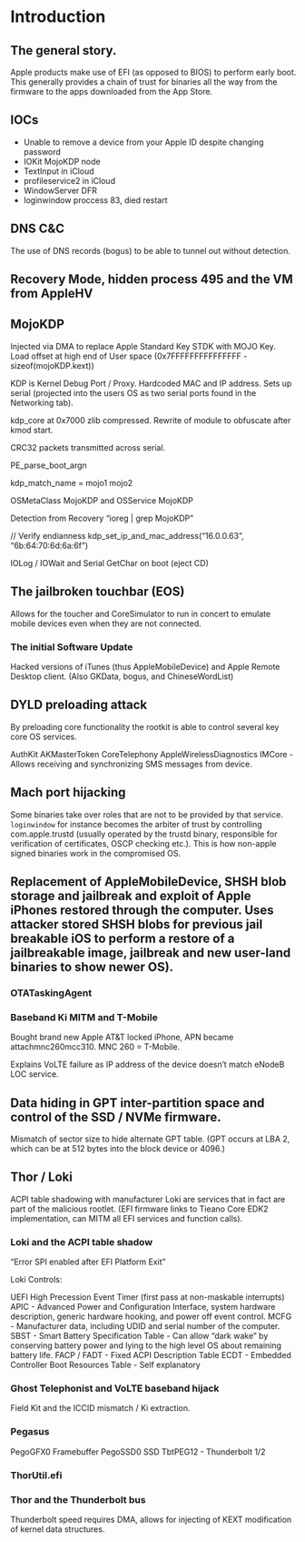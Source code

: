 # Introduction


## The general story.

Apple products make use of EFI (as opposed to BIOS) to perform early boot.  This generally provides a chain of trust for binaries all the way from the firmware to the apps downloaded from the App Store. 

## IOCs

- Unable to remove a device from your Apple ID despite changing password
- IOKit MojoKDP node
- TextInput in iCloud
- profileservice2 in iCloud
- WindowServer DFR
- loginwindow proccess 83, died restart

## DNS C&C

The use of DNS records (bogus) to be able to tunnel out without detection.


## Recovery Mode, hidden process 495 and the VM from AppleHV


## MojoKDP

Injected via DMA to replace Apple Standard Key STDK with MOJO Key.  Load offset at high end of User space (0x7FFFFFFFFFFFFFFF - sizeof(mojoKDP.kext))

KDP is Kernel Debug Port / Proxy.  Hardcoded MAC and IP address.  Sets up serial (projected into the users OS as two serial ports found in the Networking tab).

kdp_core at 0x7000 zlib compressed.  Rewrite of module to obfuscate after kmod start.

CRC32 packets transmitted across serial.

PE_parse_boot_argn

kdp_match_name = mojo1 mojo2

OSMetaClass MojoKDP and OSService MojoKDP

Detection from Recovery “ioreg | grep MojoKDP”

// Verify endianness
 kdp_set_ip_and_mac_address(“16.0.0.63”, “6b:64:70:6d:6a:6f”)

IOLog / IOWait and Serial GetChar on boot (eject CD)

## The jailbroken touchbar (EOS)

Allows for the toucher and CoreSimulator to run in concert to emulate mobile devices even when they are not connected.

### The initial Software Update

Hacked versions of iTunes (thus AppleMobileDevice) and Apple Remote Desktop client.  (Also GKData, bogus, and ChineseWordList)



## DYLD preloading attack

By preloading core functionality the rootkit is able to control several key core OS services.

AuthKit AKMasterToken
CoreTelephony
AppleWirelessDiagnostics
IMCore - Allows receiving and synchronizing SMS messages from device.


## Mach port hijacking

Some binaries take over roles that are not to be provided by that service.  `loginwindow` for instance becomes the arbiter of trust by controlling com.apple.trustd (usually operated by the trustd binary, responsible for verification of certificates, OSCP checking etc.).  This is how non-apple signed binaries work in the compromised OS.

## Replacement of AppleMobileDevice, SHSH blob storage and jailbreak and exploit of Apple iPhones restored through the computer.  Uses attacker stored SHSH blobs for previous jail breakable iOS to perform a restore of a jailbreakable image, jailbreak and new user-land binaries to show newer OS).

### OTATaskingAgent

### Baseband Ki MITM and T-Mobile

Bought brand new Apple AT&T locked iPhone, APN became attachmnc260mcc310.  MNC 260 = T-Mobile.

Explains VoLTE failure as IP address of the device doesn’t match eNodeB LOC service.


## Data hiding in GPT inter-partition space and control of the SSD / NVMe firmware.

Mismatch of sector size to hide alternate GPT table. (GPT occurs at LBA 2, which can be at 512 bytes into the block device or 4096.)

## Thor / Loki

ACPI table shadowing with manufacturer Loki are services that in fact are part of the malicious rootlet.  (EFI firmware links to Tieano Core EDK2 implementation, can MITM all EFI services and function calls).

### Loki and the ACPI table shadow

“Error SPI enabled after EFI Platform Exit”

Loki Controls:

UEFI
High Precession Event Timer (first pass at non-maskable interrupts)
APIC - Advanced Power and Configuration Interface, system hardware description, generic hardware hooking, and power off event control.
MCFG - Manufacturer data, including UDID and serial number of the computer.
SBST - Smart Battery Specification Table - Can allow “dark wake” by conserving battery power and lying to the high level OS about remaining battery life.
FACP / FADT - Fixed ACPI Description Table
ECDT - Embedded Controller Boot Resources Table - Self explanatory


### Ghost Telephonist and VoLTE baseband hijack

Field Kit and the ICCID mismatch / Ki extraction.

### Pegasus

PegoGFX0 Framebuffer
PegoSSD0 SSD
TbtPEG12 - Thunderbolt 1/2

### ThorUtil.efi

### Thor and the Thunderbolt bus

Thunderbolt speed requires DMA, allows for injecting of KEXT modification of kernel data structures.


